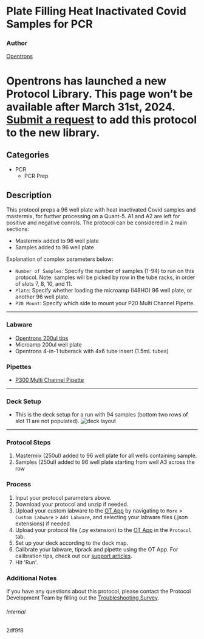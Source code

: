 # Plate Filling Heat Inactivated Covid Samples for PCR

### Author
[Opentrons](https://opentrons.com/)


# Opentrons has launched a new Protocol Library. This page won’t be available after March 31st, 2024. [Submit a request](https://docs.google.com/forms/d/e/1FAIpQLSdYYp9QCKow4nn0KlCVsMS3HX0eJ0N9O7-erajKvcpT0lWbSg/viewform) to add this protocol to the new library.

## Categories
* PCR
	* PCR Prep

## Description
This protocol preps a 96 well plate with heat inactivated Covid samples and mastermix, for further processing on a Quant-5. A1 and A2 are left for positive and negative conrols. The protocol can be considered in 2 main sections:

* Mastermix added to 96 well plate
* Samples added to 96 well plate

Explanation of complex parameters below:
* `Number of Samples`: Specify the number of samples (1-94) to run on this protocol. Note: samples will be picked by row in the tube racks, in order of slots 7, 8, 10, and 11.
* `Plate`: Specify whether loading the microamp (I48HO) 96 well plate, or another 96 well plate.
* `P20 Mount`: Specify which side to mount your P20 Multi Channel Pipette.

---

### Labware
* [Opentrons 200ul tips](https://shop.opentrons.com/collections/opentrons-tips)
* Microamp 200ul well plate
* Opentrons 4-in-1 tuberack with 4x6 tube insert (1.5mL tubes)


### Pipettes
* [P300 Multi Channel Pipette](https://shop.opentrons.com/collections/ot-2-robot/products/8-channel-electronic-pipette)


---

### Deck Setup
* This is the deck setup for a run with 94 samples (bottom two rows of slot 11 are not populated).
![deck layout](https://opentrons-protocol-library-website.s3.amazonaws.com/custom-README-images/2df9f8/Screen+Shot+2021-09-29+at+10.11.59+AM.png)


---

### Protocol Steps
1. Mastermix (250ul) added to 96 well plate for all wells containing sample.
2. Samples (250ul) added to 96 well plate starting from well A3 across the row

### Process
1. Input your protocol parameters above.
2. Download your protocol and unzip if needed.
3. Upload your custom labware to the [OT App](https://opentrons.com/ot-app) by navigating to `More` > `Custom Labware` > `Add Labware`, and selecting your labware files (.json extensions) if needed.
4. Upload your protocol file (.py extension) to the [OT App](https://opentrons.com/ot-app) in the `Protocol` tab.
5. Set up your deck according to the deck map.
6. Calibrate your labware, tiprack and pipette using the OT App. For calibration tips, check out our [support articles](https://support.opentrons.com/en/collections/1559720-guide-for-getting-started-with-the-ot-2).
7. Hit 'Run'.

### Additional Notes
If you have any questions about this protocol, please contact the Protocol Development Team by filling out the [Troubleshooting Survey](https://protocol-troubleshooting.paperform.co/).

###### Internal
2df9f8
